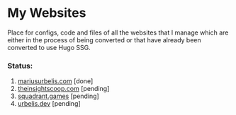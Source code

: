 # My Websites
Place for configs, code and files of all the websites that I manage which are either in the process of being converted or that have already been converted to use Hugo SSG.

### Status:
1. [mariusurbelis.com](https://www.mariusurbelis.com/) [done]
1. [theinsightscoop.com](https://www.theinsightscoop.com/) [pending]
1. [squadrant.games](https://squadrant.games/) [pending]
1. [urbelis.dev](https://urbelis.dev/) [pending]
